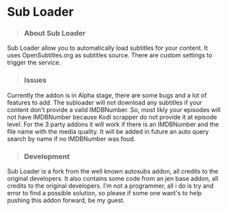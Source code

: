 # Sub Loader


> ### About Sub Loader

Sub Loader allow you to automatically load subtitles for your content.
It uses OpenSubtitles.org as subtitles source.
There are custom settings to trigger the service.


> ### Issues

Currently the addon is in Alpha stage, there are some bugs and a lot of features to add.
The subloader will not download any subtitles if your content don't provide a valid IMDBNumber.
So, most likly your episodes will not have IMDBNumber because Kodi scrapper do not provide it at episode level.
For the 3 party addons it will work if there is an IMDBNumber and the file name with the media quality. 
It will be added in future an auto query search by name if no IMDBNumber was foud.

> ### Development

Sub Loader is a fork from the well known autosubs addon, all credits to the original developers.
It also contains some code from an jen base addon, all credits to the original developers.
I'm not a programmer, all i do is try and error to find a possible solution, so please if some one want's to help pushing this addon forward, be my guest.